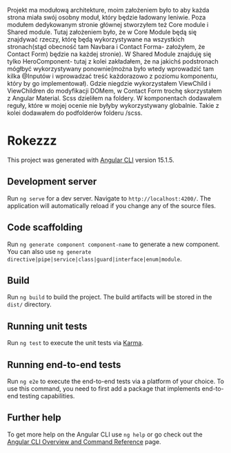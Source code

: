Projekt ma modułową architekture, moim założeniem było to aby każda strona miała swój osobny moduł, który będzie ładowany leniwie.
Poza modułem dedykowanym stronie głównej stworzyłem też Core module i Shared module. Tutaj założeniem było, że w Core Module będą się
znajdywać rzeczy, którę będą wykorzystywane na wszystkich stronach(stąd obecność tam Navbara i Contact Forma- założyłem, że Contact Form)
będzie na każdej stronie). W Shared Module znajduję się tylko HeroComponent- tutaj z kolei zakładałem, że na jakichś podstronach mógłbyć
wykorzystywany ponownie(można było wtedy wprowadzić tam kilka @Inputów i wprowadzać treść każdorazowo z poziomu komponentu, który by go 
implementował). Gdzie niegdzie wykorzystałem ViewChild i ViewChildren do modyfikacji DOMem, w Contact Form trochę skorzystałem z 
Angular Material. Scss dzieliłem na foldery. W komponentach dodawałem reguły, które w mojej ocenie nie byłyby 
wykorzystywany globalnie. Takie z kolei dodawałem do podfolderów folderu /scss.


# Rokezzz

This project was generated with [Angular CLI](https://github.com/angular/angular-cli) version 15.1.5.

## Development server

Run `ng serve` for a dev server. Navigate to `http://localhost:4200/`. The application will automatically reload if you change any of the source files.

## Code scaffolding

Run `ng generate component component-name` to generate a new component. You can also use `ng generate directive|pipe|service|class|guard|interface|enum|module`.

## Build

Run `ng build` to build the project. The build artifacts will be stored in the `dist/` directory.

## Running unit tests

Run `ng test` to execute the unit tests via [Karma](https://karma-runner.github.io).

## Running end-to-end tests

Run `ng e2e` to execute the end-to-end tests via a platform of your choice. To use this command, you need to first add a package that implements end-to-end testing capabilities.

## Further help

To get more help on the Angular CLI use `ng help` or go check out the [Angular CLI Overview and Command Reference](https://angular.io/cli) page.
